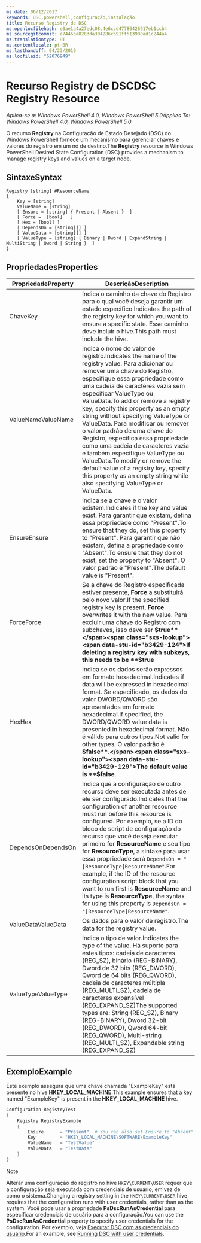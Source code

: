 ```yaml
---
ms.date: 06/12/2017
keywords: DSC,powershell,configuração,instalação
title: Recurso Registry de DSC
ms.openlocfilehash: e0ae1a4a27edc08c4e6ccd47786426917eb1ccb4
ms.sourcegitcommit: e7445ba8203da304286c591ff513900ad1c244a4
ms.translationtype: HT
ms.contentlocale: pt-BR
ms.lasthandoff: 04/23/2019
ms.locfileid: "62076949"
---
```

# <a name="dsc-registry-resource"></a><span data-ttu-id="b3429-103">Recurso Registry de DSC</span><span class="sxs-lookup"><span data-stu-id="b3429-103">DSC Registry Resource</span></span>

<span data-ttu-id="b3429-104">_Aplica-se a: Windows PowerShell 4.0, Windows PowerShell 5.0_</span><span class="sxs-lookup"><span data-stu-id="b3429-104">_Applies To: Windows PowerShell 4.0, Windows PowerShell 5.0_</span></span>

<span data-ttu-id="b3429-105">O recurso **Registry** na Configuração de Estado Desejado (DSC) do Windows PowerShell fornece um mecanismo para gerenciar chaves e valores do registro em um nó de destino.</span><span class="sxs-lookup"><span data-stu-id="b3429-105">The **Registry** resource in Windows PowerShell Desired State Configuration (DSC) provides a mechanism to manage registry keys and values on a target node.</span></span>

## <a name="syntax"></a><span data-ttu-id="b3429-106">Sintaxe</span><span class="sxs-lookup"><span data-stu-id="b3429-106">Syntax</span></span>

```
Registry [string] #ResourceName
{
    Key = [string]
    ValueName = [string]
    [ Ensure = [string] { Present | Absent }  ]
    [ Force =  [bool]   ]
    [ Hex = [bool] ]
    [ DependsOn = [string[]] ]
    [ ValueData = [string[]] ]
    [ ValueType = [string] { Binary | Dword | ExpandString | MultiString | Qword | String }  ]
}
```

## <a name="properties"></a><span data-ttu-id="b3429-107">Propriedades</span><span class="sxs-lookup"><span data-stu-id="b3429-107">Properties</span></span>

| <span data-ttu-id="b3429-108">Propriedade</span><span class="sxs-lookup"><span data-stu-id="b3429-108">Property</span></span> | <span data-ttu-id="b3429-109">Descrição</span><span class="sxs-lookup"><span data-stu-id="b3429-109">Description</span></span> |
| --- | --- |
| <span data-ttu-id="b3429-110">Chave</span><span class="sxs-lookup"><span data-stu-id="b3429-110">Key</span></span>| <span data-ttu-id="b3429-111">Indica o caminho da chave do Registro para o qual você deseja garantir um estado específico.</span><span class="sxs-lookup"><span data-stu-id="b3429-111">Indicates the path of the registry key for which you want to ensure a specific state.</span></span> <span data-ttu-id="b3429-112">Esse caminho deve incluir o hive.</span><span class="sxs-lookup"><span data-stu-id="b3429-112">This path must include the hive.</span></span>|
| <span data-ttu-id="b3429-113">ValueName</span><span class="sxs-lookup"><span data-stu-id="b3429-113">ValueName</span></span>| <span data-ttu-id="b3429-114">Indica o nome do valor de registro.</span><span class="sxs-lookup"><span data-stu-id="b3429-114">Indicates the name of the registry value.</span></span> <span data-ttu-id="b3429-115">Para adicionar ou remover uma chave do Registro, especifique essa propriedade como uma cadeia de caracteres vazia sem especificar ValueType ou ValueData.</span><span class="sxs-lookup"><span data-stu-id="b3429-115">To add or remove a registry key, specify this property as an empty string without specifying ValueType or ValueData.</span></span> <span data-ttu-id="b3429-116">Para modificar ou remover o valor padrão de uma chave do Registro, especifica essa propriedade como uma cadeia de caracteres vazia e também especifique ValueType ou ValueData.</span><span class="sxs-lookup"><span data-stu-id="b3429-116">To modify or remove the default value of a registry key, specify this property as an empty string while also specifying ValueType or ValueData.</span></span>|
| <span data-ttu-id="b3429-117">Ensure</span><span class="sxs-lookup"><span data-stu-id="b3429-117">Ensure</span></span>| <span data-ttu-id="b3429-118">Indica se a chave e o valor existem.</span><span class="sxs-lookup"><span data-stu-id="b3429-118">Indicates if the key and value exist.</span></span> <span data-ttu-id="b3429-119">Para garantir que existam, defina essa propriedade como "Present".</span><span class="sxs-lookup"><span data-stu-id="b3429-119">To ensure that they do, set this property to "Present".</span></span> <span data-ttu-id="b3429-120">Para garantir que não existam, defina a propriedade como "Absent".</span><span class="sxs-lookup"><span data-stu-id="b3429-120">To ensure that they do not exist, set the property to "Absent".</span></span> <span data-ttu-id="b3429-121">O valor padrão é "Present".</span><span class="sxs-lookup"><span data-stu-id="b3429-121">The default value is "Present".</span></span>|
| <span data-ttu-id="b3429-122">Force</span><span class="sxs-lookup"><span data-stu-id="b3429-122">Force</span></span>| <span data-ttu-id="b3429-123">Se a chave do Registro especificada estiver presente, **Force** a substituirá pelo novo valor.</span><span class="sxs-lookup"><span data-stu-id="b3429-123">If the specified registry key is present, **Force** overwrites it with the new value.</span></span> <span data-ttu-id="b3429-124">Para excluir uma chave do Registro com subchaves, isso deve ser **$true**</span><span class="sxs-lookup"><span data-stu-id="b3429-124">If deleting a registry key with subkeys, this needs to be **$true**</span></span> |
| <span data-ttu-id="b3429-125">Hex</span><span class="sxs-lookup"><span data-stu-id="b3429-125">Hex</span></span>| <span data-ttu-id="b3429-126">Indica se os dados serão expressos em formato hexadecimal.</span><span class="sxs-lookup"><span data-stu-id="b3429-126">Indicates if data will be expressed in hexadecimal format.</span></span> <span data-ttu-id="b3429-127">Se especificado, os dados do valor DWORD/QWORD são apresentados em formato hexadecimal.</span><span class="sxs-lookup"><span data-stu-id="b3429-127">If specified, the DWORD/QWORD value data is presented in hexadecimal format.</span></span> <span data-ttu-id="b3429-128">Não é válido para outros tipos.</span><span class="sxs-lookup"><span data-stu-id="b3429-128">Not valid for other types.</span></span> <span data-ttu-id="b3429-129">O valor padrão é **$false**.</span><span class="sxs-lookup"><span data-stu-id="b3429-129">The default value is **$false**.</span></span>|
| <span data-ttu-id="b3429-130">DependsOn</span><span class="sxs-lookup"><span data-stu-id="b3429-130">DependsOn</span></span>| <span data-ttu-id="b3429-131">Indica que a configuração de outro recurso deve ser executada antes de ele ser configurado.</span><span class="sxs-lookup"><span data-stu-id="b3429-131">Indicates that the configuration of another resource must run before this resource is configured.</span></span> <span data-ttu-id="b3429-132">Por exemplo, se a ID do bloco de script de configuração do recurso que você deseja executar primeiro for **ResourceName** e seu tipo for **ResourceType**, a sintaxe para usar essa propriedade será `DependsOn = "[ResourceType]ResourceName"`.</span><span class="sxs-lookup"><span data-stu-id="b3429-132">For example, if the ID of the resource configuration script block that you want to run first is **ResourceName** and its type is **ResourceType**, the syntax for using this property is `DependsOn = "[ResourceType]ResourceName"`.</span></span>|
| <span data-ttu-id="b3429-133">ValueData</span><span class="sxs-lookup"><span data-stu-id="b3429-133">ValueData</span></span>| <span data-ttu-id="b3429-134">Os dados para o valor de registro.</span><span class="sxs-lookup"><span data-stu-id="b3429-134">The data for the registry value.</span></span>|
| <span data-ttu-id="b3429-135">ValueType</span><span class="sxs-lookup"><span data-stu-id="b3429-135">ValueType</span></span>| <span data-ttu-id="b3429-136">Indica o tipo de valor.</span><span class="sxs-lookup"><span data-stu-id="b3429-136">Indicates the type of the value.</span></span> <span data-ttu-id="b3429-137">Há suporte para estes tipos: cadeia de caracteres (REG_SZ), binário (REG-BINARY), Dword de 32 bits (REG_DWORD), Qword de 64 bits (REG_QWORD), cadeia de caracteres múltipla (REG_MULTI_SZ), cadeia de caracteres expansível (REG_EXPAND_SZ)</span><span class="sxs-lookup"><span data-stu-id="b3429-137">The supported types are: String (REG_SZ), Binary (REG-BINARY), Dword 32-bit (REG_DWORD), Qword 64-bit (REG_QWORD), Multi-string (REG_MULTI_SZ), Expandable string (REG_EXPAND_SZ)</span></span> |

## <a name="example"></a><span data-ttu-id="b3429-138">Exemplo</span><span class="sxs-lookup"><span data-stu-id="b3429-138">Example</span></span>

<span data-ttu-id="b3429-139">Este exemplo assegura que uma chave chamada "ExampleKey" está presente no hive **HKEY\_LOCAL\_MACHINE**.</span><span class="sxs-lookup"><span data-stu-id="b3429-139">This example ensures that a key named "ExampleKey" is present in the **HKEY\_LOCAL\_MACHINE** hive.</span></span>

```powershell
Configuration RegistryTest
{
    Registry RegistryExample
    {
        Ensure      = "Present"  # You can also set Ensure to "Absent"
        Key         = "HKEY_LOCAL_MACHINE\SOFTWARE\ExampleKey"
        ValueName   = "TestValue"
        ValueData   = "TestData"
    }
}
```

> [!NOTE]
> <span data-ttu-id="b3429-140">Alterar uma configuração do registro no hive `HKEY\CURRENT\USER` requer que a configuração seja executada com credenciais de usuário, em vez de como o sistema.</span><span class="sxs-lookup"><span data-stu-id="b3429-140">Changing a registry setting in the `HKEY\CURRENT\USER` hive requires that the configuration runs with user credentials, rather than as the system.</span></span> <span data-ttu-id="b3429-141">Você pode usar a propriedade **PsDscRunAsCredential** para especificar credenciais de usuário para a configuração.</span><span class="sxs-lookup"><span data-stu-id="b3429-141">You can use the **PsDscRunAsCredential** property to specify user credentials for the configuration.</span></span> <span data-ttu-id="b3429-142">Por exemplo, veja [Executar DSC com as credenciais do usuário](../../../configurations/runAsUser.md).</span><span class="sxs-lookup"><span data-stu-id="b3429-142">For an example, see [Running DSC with user credentials](../../../configurations/runAsUser.md).</span></span>
